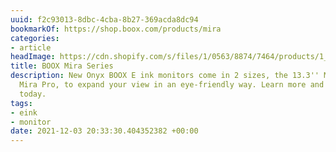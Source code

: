 ```yaml
---
uuid: f2c93013-8dbc-4cba-8b27-369acda8dc94
bookmarkOf: https://shop.boox.com/products/mira
categories:
- article
headImage: https://cdn.shopify.com/s/files/1/0563/8874/7464/products/1_e3bbcf9c-555e-4a53-b889-8e4a8fd9508d_medium.jpg?v=1635329384
title: BOOX Mira Series
description: New Onyx BOOX E ink monitors come in 2 sizes, the 13.3'' Mira and 25.3''
  Mira Pro, to expand your view in an eye-friendly way. Learn more and order yours
  today.
tags:
- eink
- monitor
date: 2021-12-03 20:33:30.404352382 +00:00
---
```

